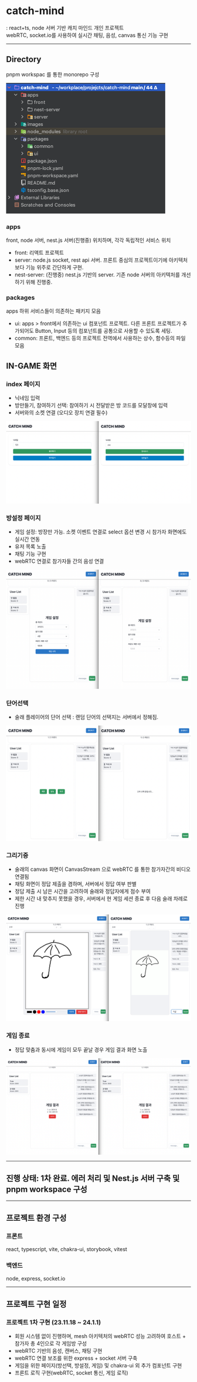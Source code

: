 # catch-mind
: react+ts, node 서버 기반 캐치 마인드 개인 프로젝트 <br />
webRTC, socket.io를 사용하여 실시간 채팅, 음성, canvas 통신 기능 구현

- - -

## Directory
pnpm workspac 를 통한 monorepo 구성

![](./images/project-directory.png)

### apps
front, node 서버, nest.js 서버(진행중) 위치하며, 각각 독립적인 서비스 위치

- front: 리액트 프로젝트
- server: node.js socket, rest api 서버. 프론트 중심의 프로젝트이기에 아키텍처보다 기능 위주로 간단하게 구현.
- nest-server: (진행중) nest.js 기반의 server. 기존 node 서버의 아키텍처를 개선하기 위해 진행중.

### packages
apps 하위 서비스들이 의존하는 패키지 모음

- ui: apps > front에서 의존하는 ui 컴포넌트 프로젝트. 다른 프론트 프로젝트가 추가되어도 Button, Input 등의 컴포넌트를 공통으로 사용할 수 있도록 세팅.
- common: 프론트, 백엔드 등의 프로젝트 전역에서 사용하는 상수, 함수등의 파일 모음


## IN-GAME 화면
### index 페이지

- 닉네임 입력
- 방만들기, 참여하기 선택: 참여하기 시 전달받은 방 코드를 모달창에 입력
- 서버와의 소켓 연결 (오디오 장치 연결 필수)

![](./images/index.png)

### 방설정 페이지
- 게임 설정: 방장만 가능. 소켓 이벤트 연결로 select 옵션 변경 시 참가자 화면에도 실시간 연동
- 유저 목록 노출
- 채팅 기능 구현
- webRTC 연결로 참가자들 간의 음성 연결

![](./images/roomSetting.png)

### 단어선택

- 술래 플레이어의 단어 선택
: 랜덤 단어의 선택지는 서버에서 정해짐. 

![](./images/wordSelect.png)

### 그리기중

- 술래의 canvas 화면이 CanvasStream 으로 webRTC 를 통한 참가자간의 비디오 연결됨
- 채팅 화면이 정답 제출을 겸하며, 서버에서 정답 여부 판별
- 정답 제출 시 남은 시간을 고려하여 술래와 정답자에게 점수 부여
- 제한 시간 내 맞추지 못했을 경우, 서버에서 현 게임 세션 종료 후 다음 술래 차례로 진행


![](./images/ongame.png)

### 게임 종료

- 정답 맞춤과 동시에 게임이 모두 끝날 경우 게임 결과 화면 노출

![](./images/result.png)

- - -

## 진행 상태: 1차 완료. 에러 처리 및 Nest.js 서버 구축 및 pnpm workspace 구성

- - -

## 프로젝트 환경 구성
### 프론트
react, typescript, vite, chakra-ui, storybook, vitest

### 백엔드
node, express, socket.io

- - -
## 프로젝트 구현 일정

### 프로젝트 1차 구현 (23.11.18 ~ 24.1.1)

- 회원 시스템 없이 진행하며, mesh 아키텍처의 webRTC 성능 고려하여 호스트 + 참가자 총 4인으로 각 게임방 구성
- webRTC 기반의 음성, 캔버스, 채팅 구현
- webRTC 연결 보조를 위한 express + socket 서버 구축
- 게임을 위한 페이지(방선택, 방설정, 게임) 및 chakra-ui 외 추가 컴포넌트 구현
- 프론트 로직 구현(webRTC, socket 통신, 게임 로직)
